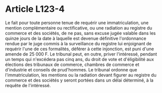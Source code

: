 # Article L123-4

Le fait pour toute personne tenue de requérir une immatriculation, une mention complémentaire ou rectificative, ou une radiation au registre du commerce et des sociétés, de ne pas, sans excuse jugée valable dans les quinze jours de la date à laquelle est devenue définitive l'ordonnance rendue par le juge commis à la surveillance du registre lui enjoignant de requérir l'une de ces formalités, déférer à cette injonction, est puni d'une amende de 25 000 F.   Le tribunal peut, en outre, priver l'intéressé, pendant un temps qui n'excédera pas cinq ans, du droit de vote et d'éligibilité aux élections des tribunaux de commerce, chambres de commerce et d'industrie et conseils de prud'hommes.   Le tribunal ordonne que l'immatriculation, les mentions ou la radiation devant figurer au registre du commerce et des sociétés y seront portées dans un délai déterminé, à la requête de l'intéressé.